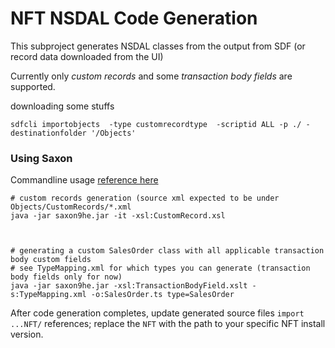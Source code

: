 # NFT NSDAL Code Generation
This subproject generates NSDAL classes from the output from SDF (or record data downloaded from the UI)

Currently only _custom records_ and some _transaction body fields_ are supported.



downloading some stuffs

    sdfcli importobjects  -type customrecordtype  -scriptid ALL -p ./ -destinationfolder '/Objects'


### Using Saxon
Commandline usage [reference here](http://www.saxonica.com/documentation/index.html#!using-xsl/commandline)

    # custom records generation (source xml expected to be under Objects/CustomRecords/*.xml    
    java -jar saxon9he.jar -it -xsl:CustomRecord.xsl

    
    
    # generating a custom SalesOrder class with all applicable transaction body custom fields
    # see TypeMapping.xml for which types you can generate (transaction body fields only for now)
    java -jar saxon9he.jar -xsl:TransactionBodyField.xslt -s:TypeMapping.xml -o:SalesOrder.ts type=SalesOrder


After code generation completes, update generated source files `import ...NFT/` references; replace the `NFT` with the path to your specific
NFT install version.
